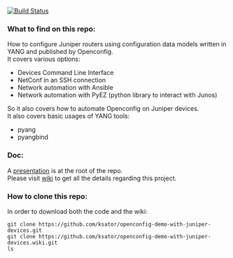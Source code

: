 [![Build Status](https://travis-ci.org/ksator/openconfig-demo-with-juniper-devices.svg?branch=master)](https://travis-ci.org/ksator/openconfig-demo-with-juniper-devices)

### What to find on this repo:   

How to configure Juniper routers using configuration data models written in YANG and published by Openconfig.  
It covers various options:
- Devices Command Line Interface
- NetConf in an SSH connection 
- Network automation with Ansible
- Network automation with PyEZ (python library to interact with Junos)

So it also covers how to automate Openconfig on Juniper devices.  
It also covers basic usages of YANG tools:
- pyang
- pyangbind

### Doc: 
A [presentation](https://github.com/ksator/openconfig-demo-with-juniper-devices/blob/master/NETCONF_YANG_OpenConfig_overview.pdf) is at the root of the repo.   
Please visit [wiki](https://github.com/ksator/openconfig-demo-with-juniper-devices/wiki) to get all the details regarding this project.  

### How to clone this repo:
In order to download both the code and the wiki: 
```
git clone https://github.com/ksator/openconfig-demo-with-juniper-devices.git
git clone https://github.com/ksator/openconfig-demo-with-juniper-devices.wiki.git
ls
```


